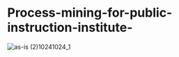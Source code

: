 # Process-mining-for-public-instruction-institute-
![as-is (2)10241024_1](https://user-images.githubusercontent.com/92749282/137783552-307e900e-39c9-4dfa-9333-32b8e321b6ce.jpg)
